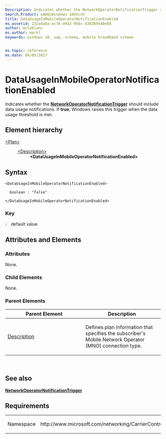 ```yaml
---
Description: Indicates whether the NetworkOperatorNotificationTrigger should include data usage notifications.
Search.Product: eADQiWindows 10XVcnh
title: DataUsageInMobileOperatorNotificationEnabled
ms.assetid: 232adaba-ec76-49a3-956c-438389548e60
author: mcleblanc
ms.author: markl
keywords: windows 10, uwp, schema, mobile broadband schema


ms.topic: reference
ms.date: 04/05/2017
---
```


# DataUsageInMobileOperatorNotificationEnabled


Indicates whether the [**NetworkOperatorNotificationTrigger**](https://msdn.microsoft.com/library/windows/apps/br224831) should include data usage notifications. If **true**, Windows raises this trigger when the data usage threshold is met.

## Element hierarchy

<dl>
<dt><a href="element-plan.md">&lt;Plan&gt;</a></dt>
<dd>
<dl>
<dt><a href="element-description.md">&lt;Description&gt;</a></dt>
<dd><b>&lt;DataUsageInMobileOperatorNotificationEnabled&gt;</b></dd>
</dl>
</dd>
</dl>

## Syntax

``` syntax
<DataUsageInMobileOperatorNotificationEnabled>

  boolean : "false"

</DataUsageInMobileOperatorNotificationEnabled>
```

### Key

`:`   default value
## Attributes and Elements


### Attributes

None.

### Child Elements

None.

### Parent Elements

<table>
<colgroup>
<col width="50%" />
<col width="50%" />
</colgroup>
<thead>
<tr class="header">
<th>Parent Element</th>
<th>Description</th>
</tr>
</thead>
<tbody>
<tr class="odd">
<td><a href="element-description.md">Description</a> </td>
<td><p>Defines plan information that specifies the subscriber's Mobile Network Operator (MNO) connection type.</p></td>
</tr>
</tbody>
</table>

 

## See also


[**NetworkOperatorNotificationTrigger**](https://msdn.microsoft.com/library/windows/apps/br224831)

## Requirements

<table>
<colgroup>
<col width="50%" />
<col width="50%" />
</colgroup>
<tbody>
<tr class="odd">
<td><p>Namespace</p></td>
<td><p>http://www.microsoft.com/networking/CarrierControl/Plans/v1</p></td>
</tr>
</tbody>
</table>

 

 




